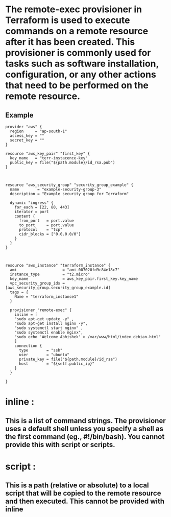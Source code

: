 # The remote-exec provisioner in Terraform is used to execute commands on a remote resource after it has been created. This provisioner is commonly used for tasks such as software installation, configuration, or any other actions that need to be performed on the remote resource.
## Example
```
provider "aws" {
  region     = "ap-south-1"
  access_key = ""
  secret_key = ""
}

resource "aws_key_pair" "first_key" {
  key_name   = "terr-instacence-key"
  public_key = file("${path.module}/id_rsa.pub")
}



resource "aws_security_group" "security_group_example" {
  name        = "example-security-group-3"
  description = "Example security group for Terraform"

  dynamic "ingress" {
    for_each = [22, 80, 443]
    iterator = port
    content {
      from_port   = port.value
      to_port     = port.value
      protocol    = "tcp"
      cidr_blocks = ["0.0.0.0/0"]
    }
  }
}



resource "aws_instance" "terraform_instance" {
  ami                    = "ami-007020fd9c84e18c7"
  instance_type          = "t2.micro"
  key_name               = aws_key_pair.first_key.key_name
  vpc_security_group_ids = [aws_security_group.security_group_example.id]
  tags = {
    Name = "terraform_instance1"
  }

  provisioner "remote-exec" {
    inline = [
    "sudo apt-get update -y" ,
    "sudo apt-get install nginx -y",
    "sudo systemctl start nginx" ,
    "sudo systemctl enable nginx",
    "sudo echo 'Welcome Abhishek' > /var/www/html/index_debian.html"
    ]
    connection {
      type        = "ssh"
      user        = "ubuntu"
      private_key = file("${path.module}/id_rsa")
      host        = "${self.public_ip}"
    }
  }

}

```
# inline :
## This is a list of command strings. The provisioner uses a default shell unless you specify a shell as the first command (eg., #!/bin/bash). You cannot provide this with script or scripts.
# script :
## This is a path (relative or absolute) to a local script that will be copied to the remote resource and then executed. This cannot be provided with inline
